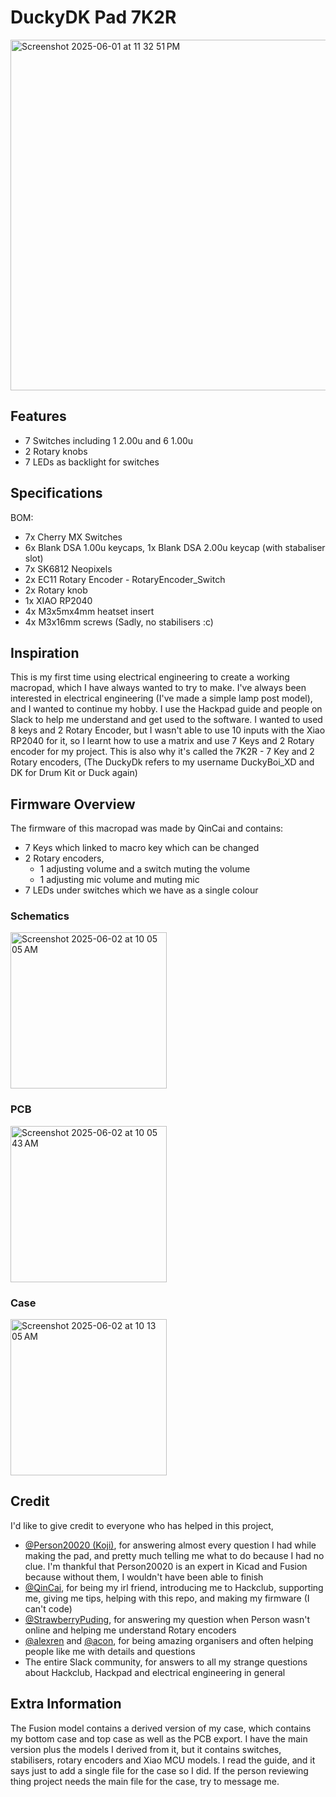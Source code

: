 # DuckyDK Pad 7K2R

<img width="561" alt="Screenshot 2025-06-01 at 11 32 51 PM" src="https://github.com/user-attachments/assets/9705c22d-86f7-453a-9897-639602a7339f" />

## Features
- 7 Switches including 1 2.00u and 6 1.00u
- 2 Rotary knobs 
- 7 LEDs as backlight for switches

## Specifications
BOM:
- 7x Cherry MX Switches
- 6x Blank DSA 1.00u keycaps, 1x Blank DSA 2.00u keycap (with stabaliser slot)
- 7x SK6812 Neopixels
- 2x EC11 Rotary Encoder - RotaryEncoder_Switch
- 2x Rotary knob
- 1x XIAO RP2040
- 4x M3x5mx4mm heatset insert
- 4x M3x16mm screws
(Sadly, no stabilisers :c)

## Inspiration
This is my first time using electrical engineering to create a working macropad, which I have always wanted to try to make. I've always been interested in electrical engineering (I've made a simple lamp post model), and I wanted to continue my hobby. I use the Hackpad guide and people on Slack to help me understand and get used to the software. I wanted to used 8 keys and 2 Rotary Encoder, but I wasn't able to use 10 inputs with the Xiao RP2040 for it, so I learnt how to use a matrix and use 7 Keys and 2 Rotary encoder for my project. This is also why it's called the 7K2R - 7 Key and 2 Rotary encoders, (The DuckyDk refers to my username DuckyBoi_XD and DK for Drum Kit or Duck again)

## Firmware Overview  

The firmware of this macropad was made by QinCai and contains:

- 7 Keys which linked to macro key which can be changed
- 2 Rotary encoders,
  - 1 adjusting volume and a switch muting the volume
  - 1 adjusting mic volume and muting mic
- 7 LEDs under switches which we have as a single colour

### Schematics

<img width="250" alt="Screenshot 2025-06-02 at 10 05 05 AM" src="https://github.com/user-attachments/assets/70fbdcc0-8e3d-4209-bb58-b46020b64cd5" />

### PCB

<img width="250" alt="Screenshot 2025-06-02 at 10 05 43 AM" src="https://github.com/user-attachments/assets/4b7dda9d-7eed-4fc3-8c11-62f5fe9a9ab4" />

### Case

<img width="250" alt="Screenshot 2025-06-02 at 10 13 05 AM" src="https://github.com/user-attachments/assets/e890e0fb-b4a2-4df7-9757-06d4bdc7a7de" />

## Credit
I'd like to give credit to everyone who has helped in this project,

- [@Person20020 (Koji)](https://hackclub.slack.com/team/U07QNKS5SKA), for answering almost every question I had while making the pad, and pretty much telling me what to do because I had no clue. I'm thankful that Person20020 is an expert in Kicad and Fusion because without them, I wouldn't have been able to finish
- [@QinCai](https://hackclub.slack.com/team/U07BNRCEARM), for being my irl friend, introducing me to Hackclub, supporting me, giving me tips, helping with this repo, and making my firmware (I can't code)
- [@StrawberryPuding](https://hackclub.slack.com/team/U08290982KU), for answering my question when Person wasn't online and helping me understand Rotary encoders
- [@alexren](https://hackclub.slack.com/team/U06PR6B8D37) and [@acon](https://hackclub.slack.com/team/U04KEK4TS72), for being amazing organisers and often helping people like me with details and questions
- The entire Slack community, for answers to all my strange questions about Hackclub, Hackpad and electrical engineering in general

## Extra Information

The Fusion model contains a derived version of my case, which contains my bottom case and top case as well as the PCB export. I have the main version plus the models I derived from it, but it contains switches, stabilisers, rotary encoders and Xiao MCU models. I read the guide, and it says just to add a single file for the case so I did. If the person reviewing thing project needs the main file for the case, try to message me.
